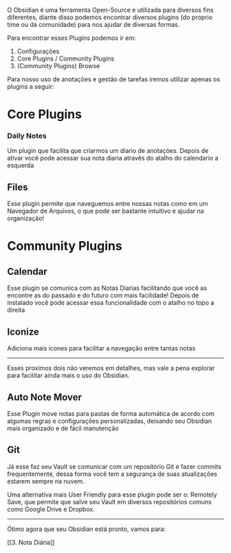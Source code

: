 O Obsidian é uma ferramenta Open-Source e utilizada para diversos fins diferentes, diante disso podemos encontrar diversos plugins (do proprio time ou da comunidade) para nos ajudar de diversas formas.

Para encontrar esses Plugins podemos ir em:
1. Configurações
2. Core Plugins / Community Plugins
3. (Community Plugins) Browse

Para nosso uso de anotações e gestão de tarefas iremos utilizar apenas os plugins a seguir:
# Core Plugins

### Daily Notes
Um plugin que facilita que criarmos um diario de anotações.
Depois de ativar você pode acessar sua nota diaria atravês do atalho do calendario a esquerda

## Files
Esse plugin permite que naveguemos entre nossas notas como em um Navegador de Arquivos, o que pode ser bastante intuitivo e ajudar na organização!

# Community Plugins

## Calendar
Esse plugin se comunica com as Notas Diarias facilitando que você as encontre as do passado e do futuro com mais facilidade!
Depois de instalado você pode acessar essa funcionalidade com o atalho no topo a direita

## Iconize
Adiciona mais icones para facilitar a navegação entre tantas notas

___

Esses proximos dois não veremos em detalhes, mas vale a pena explorar para facilitar ainda mais o uso do Obsidian.

## Auto Note Mover
Esse Plugin move notas para pastas de forma automática de acordo com algumas regras e configurações personalizadas, deixando seu Obsidian mais organizado e de fácil manutenção
## Git
Já esse faz seu Vault se comunicar com um repositório Git e fazer commits frequentemente, dessa forma você tem a segurança de suas atualizações estarem sempre na nuvem.

Uma alternativa mais User Friendly para esse plugin pode ser o: Remotely Save, que permite que salve seu Vault em diversos repositórios comuns como Google Drive e Dropbox.

___
Ótimo agora que seu Obsidian está pronto, vamos para:

[[3. Nota Diária]]
